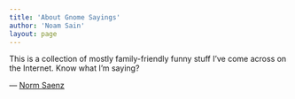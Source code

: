 ```yaml
---
title: 'About Gnome Sayings'
author: 'Noam Sain'
layout: page
---
```


This is a collection of mostly family-friendly funny stuff I’ve come across on the Internet. Know what I’m saying?

— [Norm Saenz](http://en.gravatar.com/gregraven)
